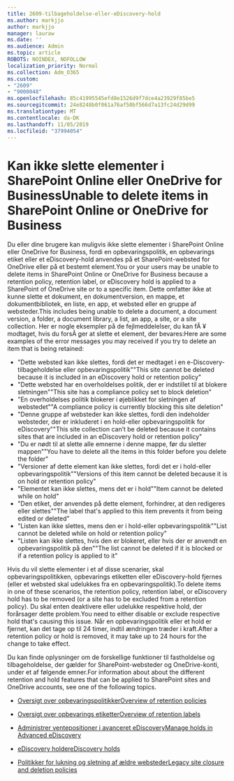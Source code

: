 ```yaml
---
title: 2609-tilbageholdelse-eller-eDiscovery-hold
ms.author: markjjo
author: markjjo
manager: lauraw
ms.date: ''
ms.audience: Admin
ms.topic: article
ROBOTS: NOINDEX, NOFOLLOW
localization_priority: Normal
ms.collection: Adm_O365
ms.custom:
- "2609"
- "9000048"
ms.openlocfilehash: 85c41995545efd8e1526d9f7dce4a23929f85be5
ms.sourcegitcommit: 24e8248b0f061a76af50bf566d7a13fc24d29d99
ms.translationtype: MT
ms.contentlocale: da-DK
ms.lasthandoff: 11/05/2019
ms.locfileid: "37994054"
---
```

# <a name="unable-to-delete-items-in-sharepoint-online-or-onedrive-for-business"></a><span data-ttu-id="a8b36-102">Kan ikke slette elementer i SharePoint Online eller OneDrive for Business</span><span class="sxs-lookup"><span data-stu-id="a8b36-102">Unable to delete items in SharePoint Online or OneDrive for Business</span></span>

<span data-ttu-id="a8b36-103">Du eller dine brugere kan muligvis ikke slette elementer i SharePoint Online eller OneDrive for Business, fordi en opbevaringspolitik, en opbevarings etiket eller et eDiscovery-hold anvendes på et SharePoint-websted for OneDrive eller på et bestemt element.</span><span class="sxs-lookup"><span data-stu-id="a8b36-103">You or your users may be unable to delete items in SharePoint Online or OneDrive for Business because a retention policy, retention label, or eDiscovery hold is applied to a SharePoint of OneDrive site or to a specific item.</span></span> <span data-ttu-id="a8b36-104">Dette omfatter ikke at kunne slette et dokument, en dokumentversion, en mappe, et dokumentbibliotek, en liste, en app, et websted eller en gruppe af websteder.</span><span class="sxs-lookup"><span data-stu-id="a8b36-104">This includes being unable to delete a document, a document version, a folder, a document library, a list, an app, a site, or a site collection.</span></span> <span data-ttu-id="a8b36-105">Her er nogle eksempler på de fejlmeddelelser, du kan fÃ ¥ modtaget, hvis du forsÃ ̧ger at slette et element, der bevares:</span><span class="sxs-lookup"><span data-stu-id="a8b36-105">Here are some examples of the error messages you may received if you try to delete an item that is being retained:</span></span>

- <span data-ttu-id="a8b36-106">"Dette websted kan ikke slettes, fordi det er medtaget i en e-Discovery-tilbageholdelse eller opbevaringspolitik"</span><span class="sxs-lookup"><span data-stu-id="a8b36-106">"This site cannot be deleted because it is included in an eDiscovery hold or retention policy"</span></span>
- <span data-ttu-id="a8b36-107">"Dette websted har en overholdelses politik, der er indstillet til at blokere sletningen"</span><span class="sxs-lookup"><span data-stu-id="a8b36-107">"This site has a compliance policy set to block deletion"</span></span>
- <span data-ttu-id="a8b36-108">"En overholdelses politik blokerer i øjeblikket for sletningen af webstedet"</span><span class="sxs-lookup"><span data-stu-id="a8b36-108">"A compliance policy is currently blocking this site deletion"</span></span>
- <span data-ttu-id="a8b36-109">"Denne gruppe af websteder kan ikke slettes, fordi den indeholder websteder, der er inkluderet i en hold-eller opbevaringspolitik for eDiscovery"</span><span class="sxs-lookup"><span data-stu-id="a8b36-109">"This site collection can’t be deleted because it contains sites that are included in an eDiscovery hold or retention policy"</span></span>
- <span data-ttu-id="a8b36-110">"Du er nødt til at slette alle emnerne i denne mappe, før du sletter mappen"</span><span class="sxs-lookup"><span data-stu-id="a8b36-110">"You have to delete all the items in this folder before you delete the folder"</span></span>
- <span data-ttu-id="a8b36-111">"Versioner af dette element kan ikke slettes, fordi det er i hold-eller opbevaringspolitik"</span><span class="sxs-lookup"><span data-stu-id="a8b36-111">"Versions of this item cannot be deleted because it is on hold or retention policy"</span></span>
- <span data-ttu-id="a8b36-112">"Elementet kan ikke slettes, mens det er i hold"</span><span class="sxs-lookup"><span data-stu-id="a8b36-112">"Item cannot be deleted while on hold"</span></span>
- <span data-ttu-id="a8b36-113">"Den etiket, der anvendes på dette element, forhindrer, at den redigeres eller slettes"</span><span class="sxs-lookup"><span data-stu-id="a8b36-113">"The label that's applied to this item prevents it from being edited or deleted"</span></span>
- <span data-ttu-id="a8b36-114">"Listen kan ikke slettes, mens den er i hold-eller opbevaringspolitik"</span><span class="sxs-lookup"><span data-stu-id="a8b36-114">"List cannot be deleted while on hold or retention policy"</span></span>
- <span data-ttu-id="a8b36-115">"Listen kan ikke slettes, hvis den er blokeret, eller hvis der er anvendt en opbevaringspolitik på den"</span><span class="sxs-lookup"><span data-stu-id="a8b36-115">"The list cannot be deleted if it is blocked or if a retention policy is applied to it"</span></span>

<span data-ttu-id="a8b36-116">Hvis du vil slette elementer i et af disse scenarier, skal opbevaringspolitikken, opbevarings etiketten eller eDiscovery-hold fjernes (eller et websted skal udelukkes fra en opbevaringspolitik).</span><span class="sxs-lookup"><span data-stu-id="a8b36-116">To delete items in one of these scenarios, the retention policy, retention label, or eDiscovery hold has to be removed (or a site has to be excluded from a retention policy).</span></span> <span data-ttu-id="a8b36-117">Du skal enten deaktivere eller udelukke respektive hold, der forårsager dette problem.</span><span class="sxs-lookup"><span data-stu-id="a8b36-117">You need to either disable or exclude respective hold that's causing this issue.</span></span> <span data-ttu-id="a8b36-118">Når en opbevaringspolitik eller et hold er fjernet, kan det tage op til 24 timer, indtil ændringen træder i kraft.</span><span class="sxs-lookup"><span data-stu-id="a8b36-118">After a retention policy or hold is removed, it may take up to 24 hours for the change to take effect.</span></span> 

<span data-ttu-id="a8b36-119">Du kan finde oplysninger om de forskellige funktioner til fastholdelse og tilbageholdelse, der gælder for SharePoint-websteder og OneDrive-konti, under et af følgende emner.</span><span class="sxs-lookup"><span data-stu-id="a8b36-119">For information about about the different retention and hold features that can be applied to SharePoint sites and OneDrive accounts, see one of the following topics.</span></span>

- [<span data-ttu-id="a8b36-120">Oversigt over opbevaringspolitikker</span><span class="sxs-lookup"><span data-stu-id="a8b36-120">Overview of retention policies</span></span>](https://docs.microsoft.com/microsoft-365/compliance/retention-policies)

- [<span data-ttu-id="a8b36-121">Oversigt over opbevarings etiketter</span><span class="sxs-lookup"><span data-stu-id="a8b36-121">Overview of retention labels</span></span>](https://docs.microsoft.com/microsoft-365/compliance/labels)

- [<span data-ttu-id="a8b36-122">Administrer ventepositioner i avanceret eDiscovery</span><span class="sxs-lookup"><span data-stu-id="a8b36-122">Manage holds in Advanced eDiscovery</span></span>](https://docs.microsoft.com/microsoft-365/compliance/managing-holds)

- [<span data-ttu-id="a8b36-123">eDiscovery holder</span><span class="sxs-lookup"><span data-stu-id="a8b36-123">eDiscovery holds</span></span>](https://docs.microsoft.com/microsoft-365/compliance/ediscovery-cases#step-4-place-content-locations-on-hold)

- [<span data-ttu-id="a8b36-124">Politikker for lukning og sletning af ældre websteder</span><span class="sxs-lookup"><span data-stu-id="a8b36-124">Legacy site closure and deletion policies</span></span>](https://support.office.com/article/Use-policies-for-site-closure-and-deletion-A8280D82-27FD-48C5-9ADF-8A5431208BA5)
